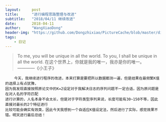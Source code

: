 ```yaml
---
layout:     post
title:      "进行编程思路整理与改进"
subtitle:   "2018/04/11 继续改进"
date:       2018-04-11
author:     "WangXiaoDong"
header-img: "https://github.com/Dongzhixiao/PictureCache/blob/master/diaryPic/20180411.jpg?raw=true"
tags:
    - 日记
---
```


>To me, you will be unique in all the world. To you, I shall be unique in all the world.
在这个世界上，你就是我的唯一，我亦是你的唯一。
                                                                            ————《小王子》

```
    今天，我继续进行程序的改进，本来打算是要把所以数据都测一遍，但是结果在最频繁K值的选择上有点犹豫，
因为我发现直接按照原论文中的K=2设定对于我解决日志的序列问题不一定合适，因为原问题是在对人名的字符匹配
进行计算的，人名本身不会太长，但是对于字符类型序列来说，长度可能有30~150不等，因此直接对最长的2个特征进行
比较可能会确实有效类，因此今天我想到一个自适应K值设定法，然后进行了实际，感觉效果不错。明天进行最后总结！
```